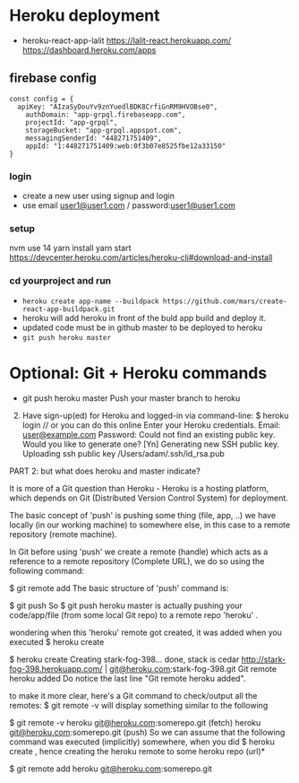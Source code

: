 # Heroku deployment

- heroku-react-app-lalit
https://lalit-react.herokuapp.com/ 
https://dashboard.heroku.com/apps

## firebase config
```
const config = {
  apiKey: "AIzaSyDouYv9znYuedlBDK8CrfiGnRM9HVOBse0",
    authDomain: "app-grpql.firebaseapp.com",
    projectId: "app-grpql",
    storageBucket: "app-grpql.appspot.com",
    messagingSenderId: "448271751409",
    appId: "1:448271751409:web:0f3b07e8525fbe12a33150"
}
```

### login
- create a new user using signup and login
- use email user1@user1.com / password:user1@user1.com

### setup
nvm use 14
yarn install
yarn start
https://devcenter.heroku.com/articles/heroku-cli#download-and-install 

### cd yourproject and run
- `heroku create app-name --buildpack https://github.com/mars/create-react-app-buildpack.git`
- heroku will add heroku in front of the buld app build and deploy it.
- updated code must be in github master to be deployed to heroku
- `git push heroku master`

 
# Optional: Git + Heroku commands

- git push heroku master
Push your master branch to heroku 

2. Have sign-up(ed) for Heroku and logged-in via command-line:
$ heroku login // or you can do this online
Enter your Heroku credentials.
Email: user@example.com
Password:
Could not find an existing public key.
Would you like to generate one? [Yn]
Generating new SSH public key.
Uploading ssh public key /Users/adam/.ssh/id_rsa.pub


PART 2: but what does heroku and master indicate?

It is more of a Git question than Heroku - Heroku is a hosting platform, which depends on Git (Distributed Version Control System) for deployment.

The basic concept of 'push' is pushing some thing (file, app, ..) we have locally (in our working machine) to somewhere else, in this case to a remote repository (remote machine).

In Git before using 'push' we create a remote (handle) which acts as a reference to a remote repository (Complete URL), we do so using the following command:

$ git remote add <remote-name-of-our-choice> <URL-where-you-be-pushing-yourapp>
The basic structure of 'push' command is:

$ git push <remote-name> <branch>
So $ git push heroku master is actually pushing your code/app/file (from some local Git repo) to a remote repo 'heroku' .

wondering when this 'heroku' remote got created, it was added when you executed $ heroku create

$ heroku create
Creating stark-fog-398... done, stack is cedar
http://stark-fog-398.herokuapp.com/ | git@heroku.com:stark-fog-398.git
Git remote heroku added
Do notice the last line "Git remote heroku added".

to make it more clear, here's a Git command to check/output all the remotes: $ git remote -v will display something similar to the following

$ git remote -v
heroku     git@heroku.com:somerepo.git (fetch)
heroku     git@heroku.com:somerepo.git (push)
So we can assume that the following command was executed (implicitly) somewhere, when you did $ heroku create , hence creating the heroku remote to some heroku repo (url)*

$ git remote add heroku git@heroku.com:somerepo.git

